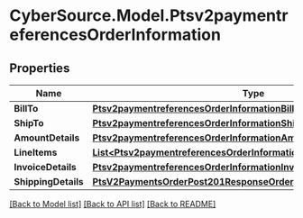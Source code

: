 # CyberSource.Model.Ptsv2paymentreferencesOrderInformation
## Properties

Name | Type | Description | Notes
------------ | ------------- | ------------- | -------------
**BillTo** | [**Ptsv2paymentreferencesOrderInformationBillTo**](Ptsv2paymentreferencesOrderInformationBillTo.md) |  | [optional] 
**ShipTo** | [**Ptsv2paymentreferencesOrderInformationShipTo**](Ptsv2paymentreferencesOrderInformationShipTo.md) |  | [optional] 
**AmountDetails** | [**Ptsv2paymentreferencesOrderInformationAmountDetails**](Ptsv2paymentreferencesOrderInformationAmountDetails.md) |  | [optional] 
**LineItems** | [**List&lt;Ptsv2paymentreferencesOrderInformationLineItems&gt;**](Ptsv2paymentreferencesOrderInformationLineItems.md) |  | [optional] 
**InvoiceDetails** | [**Ptsv2paymentreferencesOrderInformationInvoiceDetails**](Ptsv2paymentreferencesOrderInformationInvoiceDetails.md) |  | [optional] 
**ShippingDetails** | [**PtsV2PaymentsOrderPost201ResponseOrderInformationShippingDetails**](PtsV2PaymentsOrderPost201ResponseOrderInformationShippingDetails.md) |  | [optional] 

[[Back to Model list]](../README.md#documentation-for-models) [[Back to API list]](../README.md#documentation-for-api-endpoints) [[Back to README]](../README.md)

